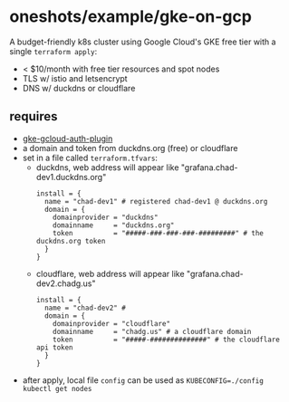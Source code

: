 # oneshots/example/gke-on-gcp

A budget-friendly k8s cluster using Google Cloud's GKE free tier with a single `terraform apply`:

- < $10/month with free tier resources and spot nodes
- TLS w/ istio and letsencrypt
- DNS w/ duckdns or cloudflare

## requires

- [gke-gcloud-auth-plugin](https://cloud.google.com/kubernetes-engine/docs/how-to/cluster-access-for-kubectl#install_plugin)
- a domain and token from duckdns.org (free) or cloudflare
- set in a file called `terraform.tfvars`:
  - duckdns, web address will appear like "grafana.chad-dev1.duckdns.org"
    ```hcl
    install = {
      name = "chad-dev1" # registered chad-dev1 @ duckdns.org
      domain = {
        domainprovider = "duckdns"
        domainname     = "duckdns.org"
        token          = "#####-###-###-###-#########" # the duckdns.org token
      }
    }
    ```
  - cloudflare, web address will appear like "grafana.chad-dev2.chadg.us"
    ```hcl
    install = {
      name = "chad-dev2" # 
      domain = {
        domainprovider = "cloudflare"
        domainname     = "chadg.us" # a cloudflare domain
        token          = "#####-##############" # the cloudflare api token
      }
    }
    ```
- after apply, local file `config` can be used as `KUBECONFIG=./config kubectl get nodes`